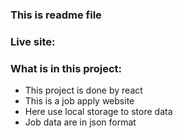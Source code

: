 ### This is readme file

### Live site:

### What is in this project:

- This project is done by react
- This is a job apply website
- Here use local storage to store data
- Job data are in json format

